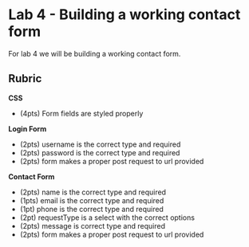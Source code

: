 # Lab 4 - Building a working contact form

For lab 4 we will be building a working contact form.

## Rubric

**CSS**

- (4pts) Form fields are styled properly

**Login Form**

- (2pts) username is the correct type and required
- (2pts) password is the correct type and required
- (2pts) form makes a proper post request to url provided

**Contact Form**

- (2pts) name is the correct type and required
- (1pts) email is the correct type and required
- (1pt) phone is the correct type and required
- (2pt) requestType is a select with the correct options
- (2pts) message is correct type and required
- (2pts) form makes a proper post request to url provided


